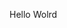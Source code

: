 Hello Wolrd



























































































































































































































































































































































































































































































































































































































































































































































































































































































































































































































































































































































































































































































































































































































































































































































































































































































































































































































































































































































































































































































































































































































































































































































































































































































































































































































































































































































































































































































































































































